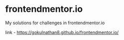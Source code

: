 # frontendmentor.io

My solutions for challenges in frontendmentor.io

link - https://gokulnathan8.github.io/frontendmentor.io/
